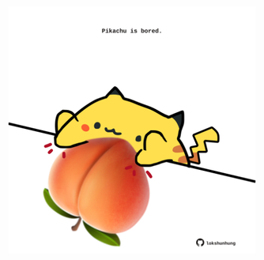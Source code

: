 <!-- built at 24/04/2025, 08:00:34 UTC -->
<p align="center">
  <img width="500" height="500" src="./ReadmeImage.svg">
</p>
